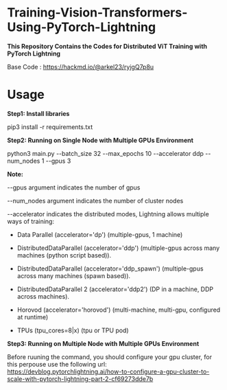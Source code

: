 # Training-Vision-Transformers-Using-PyTorch-Lightning


**This Repository Contains the Codes for Distributed ViT Training with PyTorch Lightning** 

Base Code : https://hackmd.io/@arkel23/ryjgQ7p8u

# Usage

**Step1: Install libraries**

pip3 install -r requirements.txt

**Step2: Running on Single Node with Multiple GPUs Environment** 

python3 main.py --batch_size 32 --max_epochs 10  --accelerator ddp --num_nodes 1 --gpus 3

**Note:**

--gpus argument indicates the number of gpus

--num_nodes argument indicates the number of cluster nodes

--accelerator indicates the distributed modes, Lightning allows multiple ways of training: 

- Data Parallel (accelerator='dp') (multiple-gpus, 1 machine)

- DistributedDataParallel (accelerator='ddp') (multiple-gpus across many machines (python script based)).

- DistributedDataParallel (accelerator='ddp_spawn') (multiple-gpus across many machines (spawn based)).

- DistributedDataParallel 2 (accelerator='ddp2') (DP in a machine, DDP across machines).

- Horovod (accelerator='horovod') (multi-machine, multi-gpu, configured at runtime)

- TPUs (tpu_cores=8|x) (tpu or TPU pod)

**Step3: Running on Multiple Node with Multiple GPUs Environment** 

Before ruuning the command, you should configure your gpu cluster, for this perpouse use the following url:  
https://devblog.pytorchlightning.ai/how-to-configure-a-gpu-cluster-to-scale-with-pytorch-lightning-part-2-cf69273dde7b

